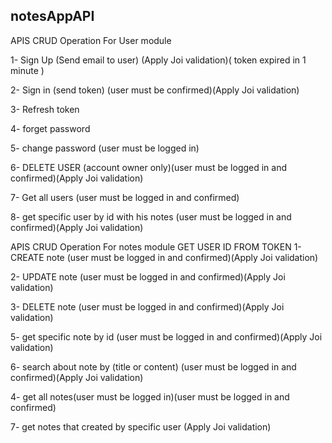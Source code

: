 ## notesAppAPI
APIS CRUD Operation For User module


1- Sign Up (Send email to user) (Apply Joi validation)( token expired in 1 minute )

2- Sign in (send token) (user must be confirmed)(Apply Joi validation)

3- Refresh token 

4- forget password 

5- change password (user must be logged in)

6- DELETE USER (account owner only)(user must be logged in and confirmed)(Apply Joi validation)

7- Get all users (user must be logged in and confirmed)

8- get specific user by id with his notes (user must be logged in and confirmed)(Apply Joi validation)


APIS CRUD Operation For notes module 
GET USER ID FROM TOKEN
1- CREATE note  (user must be logged in and confirmed)(Apply Joi validation)

2- UPDATE note  (user must be logged in and confirmed)(Apply Joi validation)

3- DELETE note  (user must be logged in and confirmed)(Apply Joi validation)

5- get specific note by id (user must be logged in and confirmed)(Apply Joi validation)

6- search about note by (title or content) (user must be logged in and confirmed)(Apply Joi validation)

4- get all notes(user must be logged in)(user must be logged in and confirmed)

7- get notes that created by specific user (Apply Joi validation)
